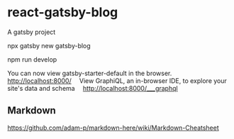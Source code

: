 # react-gatsby-blog

A gatsby project

npx gatsby new gatsby-blog

npm run develop

You can now view gatsby-starter-default in the browser.
⠀
  <http://localhost:8000/>
⠀
View GraphiQL, an in-browser IDE, to explore your site's
data and schema
⠀
  <http://localhost:8000/___graphql>

## Markdown

<https://github.com/adam-p/markdown-here/wiki/Markdown-Cheatsheet>
